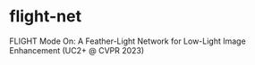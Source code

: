# flight-net
FLIGHT Mode On: A Feather-Light Network for Low-Light Image Enhancement (UC2+ @ CVPR 2023)
